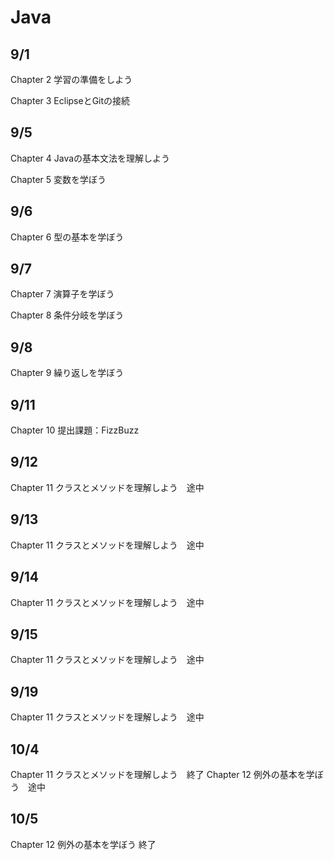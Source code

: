 # Java
## 9/1
 Chapter 2 学習の準備をしよう
 
 Chapter 3 EclipseとGitの接続
 
## 9/5
 Chapter 4 Javaの基本文法を理解しよう

 Chapter 5 変数を学ぼう

## 9/6
 Chapter 6 型の基本を学ぼう

## 9/7
 Chapter 7 演算子を学ぼう
 
 Chapter 8 条件分岐を学ぼう

## 9/8
 Chapter 9 繰り返しを学ぼう

## 9/11
 Chapter 10 提出課題：FizzBuzz
 
## 9/12
 Chapter 11 クラスとメソッドを理解しよう　途中

## 9/13
 Chapter 11 クラスとメソッドを理解しよう　途中

## 9/14
 Chapter 11 クラスとメソッドを理解しよう　途中

## 9/15
 Chapter 11 クラスとメソッドを理解しよう　途中

## 9/19
 Chapter 11 クラスとメソッドを理解しよう　途中

## 10/4
 Chapter 11 クラスとメソッドを理解しよう　終了
 Chapter 12 例外の基本を学ぼう　途中

## 10/5
 Chapter 12 例外の基本を学ぼう 終了
